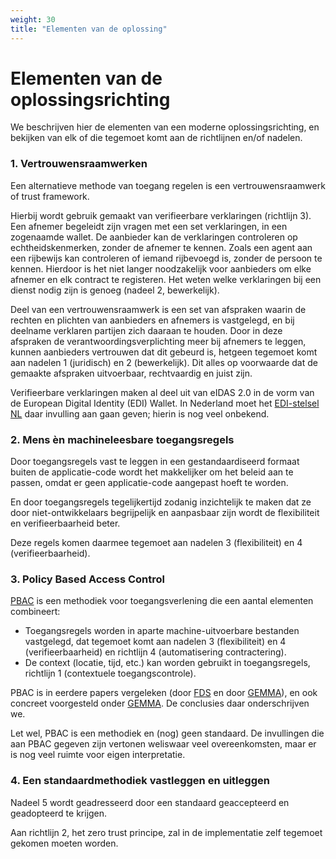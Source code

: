 ```yaml
---
weight: 30
title: "Elementen van de oplossing"
---
```


# Elementen van de oplossingsrichting

We beschrijven hier de elementen van een moderne oplossingsrichting, en bekijken van elk of die tegemoet komt aan
de richtlijnen en/of nadelen.

### 1. Vertrouwensraamwerken
Een alternatieve methode van toegang regelen is een vertrouwensraamwerk of trust framework.

Hierbij wordt gebruik gemaakt van verifieerbare  verklaringen (richtlijn 3).
Een afnemer begeleidt zijn vragen met een set verklaringen, in een zogenaamde wallet. De aanbieder kan de verklaringen controleren
op echtheidskenmerken, zonder de afnemer te kennen. Zoals een agent aan een rijbewijs kan controleren of iemand rijbevoegd is, zonder
de persoon te kennen. Hierdoor is het niet langer noodzakelijk voor aanbieders om elke afnemer en elk contract te registeren. 
Het weten welke verklaringen bij een dienst nodig zijn is genoeg (nadeel 2, bewerkelijk).

Deel van een vertrouwensraamwerk is een set van afspraken waarin de rechten en plichten van aanbieders en afnemers is vastgelegd,
en bij deelname verklaren partijen zich daaraan te houden. Door in deze afspraken de verantwoordingsverplichting meer bij afnemers
te leggen, kunnen aanbieders vertrouwen dat dit gebeurd is, hetgeen tegemoet komt aan nadelen 1 (juridisch) en 2 (bewerkelijk). 
Dit alles op voorwaarde dat de gemaakte afspraken uitvoerbaar, rechtvaardig en juist zijn.

Verifieerbare verklaringen maken al deel uit van eIDAS 2.0 in de vorm van de European Digital Identity (EDI) Wallet.
In Nederland moet het [EDI-stelsel NL](https://www.digitaleoverheid.nl/overzicht-van-alle-onderwerpen/identiteit/id-wallet/) daar invulling aan gaan geven; hierin is nog veel onbekend.

### 2. Mens &egrave;n machineleesbare toegangsregels
Door toegangsregels vast te leggen in een gestandaardiseerd formaat buiten de applicatie-code 
wordt het makkelijker om het beleid aan te passen, omdat er geen applicatie-code aangepast hoeft te worden.

En door toegangsregels tegelijkertijd zodanig inzichtelijk te maken dat ze door niet-ontwikkelaars begrijpelijk en aanpasbaar zijn
wordt de flexibiliteit en verifieerbaarheid beter.

Deze regels komen daarmee tegemoet aan nadelen 3 (flexibiliteit) en 4 (verifieerbaarheid).

### 3. Policy Based Access Control
[PBAC](/docs/5.architectuur/inventarisatie/standaarden/pbac) is een methodiek voor toegangsverlening die een aantal elementen combineert:
- Toegangsregels worden in aparte machine-uitvoerbare bestanden vastgelegd, dat tegemoet komt aan nadelen 3 (flexibiliteit) en 4 (verifieerbaarheid) en richtlijn 4 (automatisering contractering).
- De context (locatie, tijd, etc.) kan worden gebruikt in toegangsregels, richtlijn 1 (contextuele toegangscontrole).

PBAC is in eerdere papers vergeleken (door [FDS](https://federatief.datastelsel.nl/kennisbank/pbac/#hoe-werkt-pbac-over-verschillende-organisaties-in-een-federatief-datastelsel) en door [GEMMA](https://www.gemmaonline.nl/wiki/WMA_RBAC_ABAC_en_PBAC)), en ook
concreet voorgesteld onder [GEMMA](https://www.gemmaonline.nl/wiki/WMA_Informatiearchitectuur). De conclusies daar onderschrijven we.

Let wel, PBAC is een methodiek en (nog) geen standaard. De invullingen die aan PBAC gegeven zijn vertonen weliswaar veel overeenkomsten, maar er is nog veel ruimte voor
eigen interpretatie. 

### 4. Een standaardmethodiek vastleggen en uitleggen
Nadeel 5 wordt geadresseerd door een standaard geaccepteerd en geadopteerd te krijgen.

Aan richtlijn 2, het zero trust principe, zal in de implementatie zelf tegemoet gekomen moeten worden.